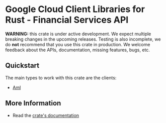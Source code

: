 # Google Cloud Client Libraries for Rust - Financial Services API

<!-- Code generated by sidekick. DO NOT EDIT. -->

**WARNING:** this crate is under active development. We expect multiple breaking
changes in the upcoming releases. Testing is also incomplete, we do **not**
recommend that you use this crate in production. We welcome feedback about the
APIs, documentation, missing features, bugs, etc.

## Quickstart

The main types to work with this crate are the clients:

* [Aml](https://docs.rs/google-cloud-financialservices-v1/latest/google_cloud_financialservices_v1/client/struct.Aml.html)

## More Information

* Read the [crate's documentation](https://docs.rs/google-cloud-financialservices-v1/latest/google-cloud-financialservices-v1)
